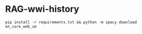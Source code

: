 # RAG-wwi-history



```
pip install -r requirements.txt && python -m spacy download en_core_web_sm
```
